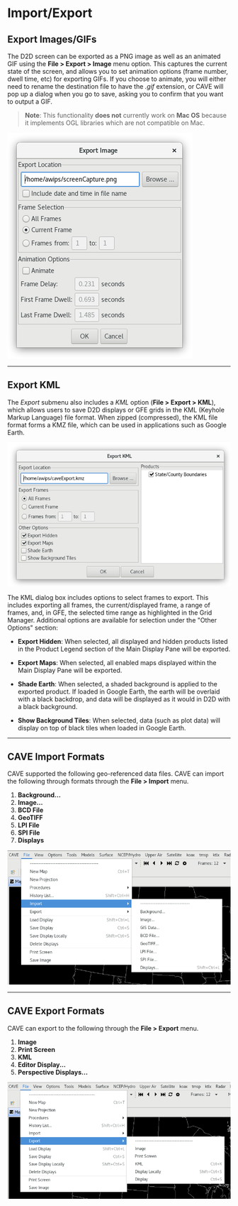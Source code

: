 # Import/Export

## Export Images/GIFs

The D2D screen can be exported as a PNG image as well as an animated GIF using the **File > Export > Image** menu option.  This captures the current state of the screen, and allows you to set animation options (frame number, dwell time, etc) for exporting GIFs.  If you choose to animate, you will either need to rename the destination file to have the *.gif* extension, or CAVE will pop up a dialog when you go to save, asking you to confirm that you want to output a GIF.

> **Note**: This functionality **does not** currently work on **Mac OS** because it implements OGL libraries which are not compatible on Mac.

![image](../images/exportImageDialog.png)

---

## Export KML

The *Export* submenu also includes a *KML* option (**File > Export > KML**), which allows users to save D2D displays or GFE grids in the KML (Keyhole Markup Language) file format. When zipped (compressed), the KML file format forms a KMZ file, which can be used in applications such as Google Earth.

![image](../images/exportKML.png)

The KML dialog box includes options to select frames to export. This includes exporting all frames,
the current/displayed frame, a range of frames, and, in GFE, the selected time range as highlighted in
the Grid Manager. Additional options are available for selection under the "Other Options" section:

* **Export Hidden**: When selected, all displayed and hidden products listed in the Product Legend section of the Main Display Pane will be exported.

* **Export Maps**: When selected, all enabled maps displayed within the Main Display Pane will be
exported.

* **Shade Earth**: When selected, a shaded background is applied to the exported product. If loaded in Google Earth, the earth will be overlaid with a black backdrop, and data will be displayed as it would in D2D with a black background.

* **Show Background Tiles**: When selected, data (such as plot data) will display on top of black
tiles when loaded in Google Earth.

---

## CAVE Import Formats

CAVE supported the following geo-referenced data files. CAVE can import the following through formats through the **File > Import** menu.

1. **Background...**
2. **Image...**
3. **BCD File**
4. **GeoTIFF**
5. **LPI File**
6. **SPI File** 
7. **Displays**

![image](../images/importMenu.png)

---

## CAVE Export Formats

CAVE can export to the following through the **File > Export** menu.

1. **Image**
2. **Print Screen**
3. **KML**
4. **Editor Display...**
5. **Perspective Displays...**

![image](../images/exportMenu.png)
